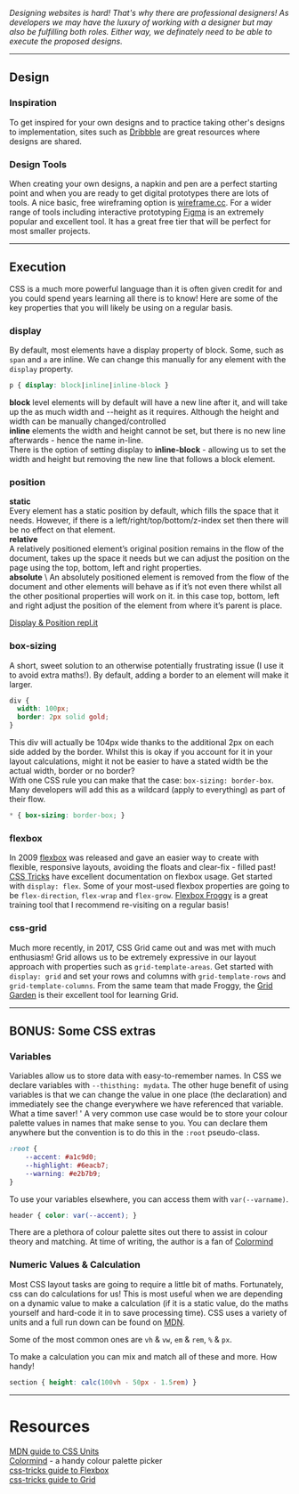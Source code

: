 _Designing websites is hard! That's why there are professional designers!_
_As developers we may have the luxury of working with a designer but may also be fulfilling both roles. Either way, we definately need to be able to execute the proposed designs._

***

## Design
### Inspiration
To get inspired for your own designs and to practice taking other's designs to implementation, sites such as [Dribbble](https://dribbble.com/) are great resources where designs are shared.

### Design Tools
When creating your own designs, a napkin and pen are a perfect starting point and when you are ready to get digital prototypes there are lots of tools. A nice basic, free wireframing option is [wireframe.cc](https://wireframe.cc/). For a wider range of tools including interactive prototyping [Figma](https://www.figma.com/) is an extremely popular and excellent tool. It has a great free tier that will be perfect for most smaller projects.

***

## Execution
CSS is a much more powerful language than it is often given credit for and you could spend years learning all there is to know! Here are some of the key properties that you will likely be using on a regular basis.

### display
By default, most elements have a display property of block. Some, such as `span` and `a` are inline. We can change this manually for any element with the `display` property. 
```css
p { display: block|inline|inline-block }
```
**block** level elements will by default will have a new line after it, and will take up the as much width and --height as it requires. Although the height and width can be manually changed/controlled \
**inline** elements the width and height cannot be set, but there is no new line afterwards - hence the name in-line. \
There is the option of setting display to **inline-block** - allowing us to set the width and height but removing the new line that follows a block element.

### position
**static** \
Every element has a static position by default, which fills the space that it needs. However, if there is a left/right/top/bottom/z-index set then there will be no effect on that element. \
**relative** \
A relatively positioned element’s original position remains in the flow of the document, takes up the space it needs but we can adjust the position on the page using the top, bottom, left and right properties. \
**absolute** \ 
An absolutely positioned element is removed from the flow of the document and other elements will behave as if it’s not even there whilst all the other positional properties will work on it. in this case top, bottom, left and right adjust the position of the element from where it’s parent is place.

[Display & Position repl.it](https://repl.it/@bethschofield/DisplayAndPosition)

### box-sizing
A short, sweet solution to an otherwise potentially frustrating issue (I use it to avoid extra maths!).
By default, adding a border to an element will make it larger.
```css
div {
  width: 100px;
  border: 2px solid gold;
}
```
This div will actually be 104px wide thanks to the additional 2px on each side added by the border. Whilst this is okay if you account for it in your layout calculations, might it not be easier to have a stated width be the actual width, border or no border? \
With one CSS rule you can make that the case: `box-sizing: border-box`.
Many developers will add this as a wildcard (apply to everything) as part of their flow.
```css
* { box-sizing: border-box; }
```

### flexbox
In 2009 [flexbox](https://www.w3schools.com/css/css3_flexbox.asp) was released and gave an easier way to create with flexible, responsive layouts, avoiding the floats and clear-fix - filled past!
[CSS Tricks](https://css-tricks.com/snippets/css/a-guide-to-flexbox/) have excellent documentation on flexbox usage. Get started with `display: flex`. Some of your most-used flexbox properties are going to be `flex-direction`, `flex-wrap` and `flex-grow`. [Flexbox Froggy](https://flexboxfroggy.com/) is a great training tool that I recommend re-visiting on a regular basis!

### css-grid
Much more recently, in 2017, CSS Grid came out and was met with much enthusiasm! Grid allows us to be extremely expressive in our layout approach with properties such as `grid-template-areas`. Get started with `display: grid` and set your rows and columns with `grid-template-rows` and `grid-template-columns`. From the same team that made Froggy, the [Grid Garden](https://cssgridgarden.com/) is their excellent tool for learning Grid.

***

## BONUS: Some CSS extras
### Variables
Variables allow us to store data with easy-to-remember names. In CSS we declare variables with `--thisthing: mydata`. The other huge benefit of using variables is that we can change the value in one place (the declaration) and immediately see the change everywhere we have referenced that variable. What a time saver! '
A very common use case would be to store your colour palette values in names that make sense to you. You can declare them anywhere but the convention is to do this in the `:root` pseudo-class.
```css
:root {
    --accent: #a1c9d0;
    --highlight: #6eacb7;
    --warning: #e2b7b9;
}
```

To use your variables elsewhere, you can access them with `var(--varname)`.
```css
header { color: var(--accent); }
```
There are a plethora of colour palette sites out there to assist in colour theory and matching. At time of writing, the author is a fan of [Colormind](http://colormind.io/)

### Numeric Values & Calculation
Most CSS layout tasks are going to require a little bit of maths. Fortunately, css can do calculations for us! This is most useful when we are depending on a dynamic value to make a calculation (if it is a static value, do the maths yourself and hard-code it in to save processing time). CSS uses a variety of units and a full run down can be found on [MDN](https://developer.mozilla.org/en-US/docs/Learn/CSS/Building_blocks/Values_and_units).

Some of the most common ones are `vh` & `vw`, `em` & `rem`, `%` & `px`.

To make a calculation you can mix and match all of these and more. How handy!
```css
section { height: calc(100vh - 50px - 1.5rem) }
```
***

# Resources
[MDN guide to CSS Units](https://developer.mozilla.org/en-US/docs/Learn/CSS/Building_blocks/Values_and_units) \
[Colormind](http://colormind.io/) - a handy colour palette picker \
[css-tricks guide to Flexbox](https://css-tricks.com/snippets/css/a-guide-to-flexbox/) \
[css-tricks guide to Grid](https://css-tricks.com/snippets/css/complete-guide-grid/)

